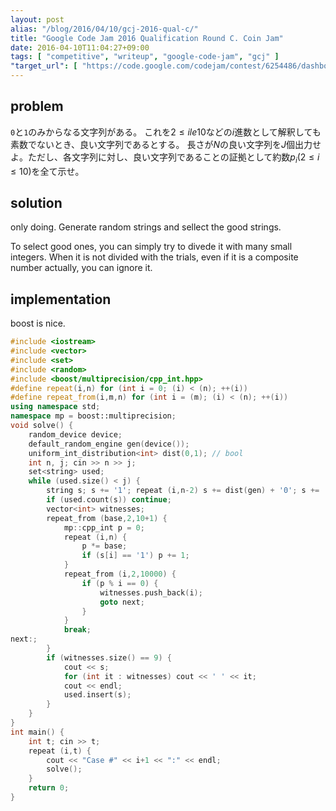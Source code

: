 ```yaml
---
layout: post
alias: "/blog/2016/04/10/gcj-2016-qual-c/"
title: "Google Code Jam 2016 Qualification Round C. Coin Jam"
date: 2016-04-10T11:04:27+09:00
tags: [ "competitive", "writeup", "google-code-jam", "gcj" ]
"target_url": [ "https://code.google.com/codejam/contest/6254486/dashboard#s=p2" ]
---
```


## problem

`0`と`1`のみからなる文字列がある。
これを$2 \le i le 10$などの$i$進数として解釈しても素数でないとき、良い文字列であるとする。
長さが$N$の良い文字列を$J$個出力せよ。ただし、各文字列に対し、良い文字列であることの証拠として約数$p_i$($2 \le i \le 10$)を全て示せ。

## solution

only doing.
Generate random strings and sellect the good strings.

To select good ones, you can simply try to divede it with many small integers.
When it is not divided with the trials, even if it is a composite number actually, you can ignore it.

## implementation

boost is nice.

``` c++
#include <iostream>
#include <vector>
#include <set>
#include <random>
#include <boost/multiprecision/cpp_int.hpp>
#define repeat(i,n) for (int i = 0; (i) < (n); ++(i))
#define repeat_from(i,m,n) for (int i = (m); (i) < (n); ++(i))
using namespace std;
namespace mp = boost::multiprecision;
void solve() {
    random_device device;
    default_random_engine gen(device());
    uniform_int_distribution<int> dist(0,1); // bool
    int n, j; cin >> n >> j;
    set<string> used;
    while (used.size() < j) {
        string s; s += '1'; repeat (i,n-2) s += dist(gen) + '0'; s += '1';
        if (used.count(s)) continue;
        vector<int> witnesses;
        repeat_from (base,2,10+1) {
            mp::cpp_int p = 0;
            repeat (i,n) {
                p *= base;
                if (s[i] == '1') p += 1;
            }
            repeat_from (i,2,10000) {
                if (p % i == 0) {
                    witnesses.push_back(i);
                    goto next;
                }
            }
            break;
next:;
        }
        if (witnesses.size() == 9) {
            cout << s;
            for (int it : witnesses) cout << ' ' << it;
            cout << endl;
            used.insert(s);
        }
    }
}
int main() {
    int t; cin >> t;
    repeat (i,t) {
        cout << "Case #" << i+1 << ":" << endl;
        solve();
    }
    return 0;
}
```
